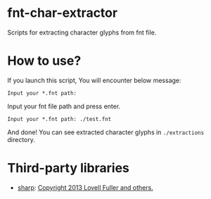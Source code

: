 # fnt-char-extractor

Scripts for extracting character glyphs from fnt file.

# How to use?

If you launch this script, You will encounter below message:

```
Input your *.fnt path:
```

Input your fnt file path and press enter.

```
Input your *.fnt path: ./test.fnt
```

And done! You can see extracted character glyphs in `./extractions` directory.

# Third-party libraries

- [sharp](https://www.npmjs.com/package/sharp): [Copyright 2013 Lovell Fuller and others.](https://www.apache.org/licenses/LICENSE-2.0.txt)
